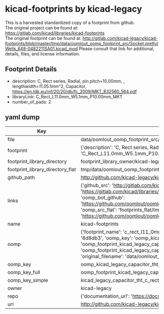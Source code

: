 # kicad-footprints by kicad-legacy  
This is a harvested standardized copy of a footprint from github.  
The original project can be found at:  
https://gitlab.com/kicad/libraries/kicad-footprints  
The original footprint can be found at:
http://gitlab.com/kicad-legacy/kicad-footprints/blob/master/tmp/data/oomlout_oomp_footprint_src/Socket.pretty/Wells_648-0482211SA01.kicad_mod
Please consult that link for additional, details, files, and license information.  
## Footprint Details
* description: C, Rect series, Radial, pin pitch=10.00mm, , length*width=11.0*5.1mm^2, Capacitor, https://en.tdk.eu/inf/20/20/db/fc_2009/MKT_B32560_564.pdf  
* libraryLink: C_Rect_L11.0mm_W5.1mm_P10.00mm_MKT  
* number_of_pads: 2  
## yaml dump  
| Key | Value |  
| --- | --- |  
| file | data/oomlout_oomp_footprint_src/kicad-footprints/Capacitor_THT.pretty/C_Rect_L11.0mm_W5.1mm_P10.00mm_MKT.kicad_mod |  
| footprint | {'description': 'C, Rect series, Radial, pin pitch=10.00mm, , length*width=11.0*5.1mm^2, Capacitor, https://en.tdk.eu/inf/20/20/db/fc_2009/MKT_B32560_564.pdf', 'libraryLink': 'C_Rect_L11.0mm_W5.1mm_P10.00mm_MKT', 'number_of_pads': 2} |  
| footprint_library_directory | footprint_library_owner/kicad-legacy_kicad-footprints |  
| footprint_library_directory_flat | tmp/data/oomlout_oomp_footprint_src/footprints_flat/kicad_legacy_capacitor_tht_c_rect_l11_0mm_w5_1mm_p10_00mm_mkt/working |  
| github_path | http://github.com/kicad-legacy/kicad-footprints/blob/master/tmp/data/oomlout_oomp_footprint_src/Capacitor_THT.pretty/C_Rect_L11.0mm_W5.1mm_P10.00mm_MKT.kicad_mod |  
| links | {'github_src': 'http://gitlab.com/kicad-legacy/kicad-footprints/blob/master/tmp/data/oomlout_oomp_footprint_src/Socket.pretty/Wells_648-0482211SA01.kicad_mod', 'github_src_repo': 'https://gitlab.com/kicad/libraries/kicad-footprints', 'oomp_bot': 'tmp/data/oomlout_oomp_footprint_src/footprints/kicad_legacy_capacitor_tht_c_rect_l11_0mm_w5_1mm_p10_00mm_mkt/working', 'oomp_bot_github': 'https://github.com/oomlout/oomlout_oomp_footprint_bot/tree/main/tmp/data/oomlout_oomp_footprint_src/footprints/kicad_legacy_capacitor_tht_c_rect_l11_0mm_w5_1mm_p10_00mm_mkt/working', 'oomp_src_flat': 'footprints_flat/tmp/data/oomlout_oomp_footprint_src/footprints_flat/kicad_legacy_capacitor_tht_c_rect_l11_0mm_w5_1mm_p10_00mm_mkt/working', 'oomp_src_flat_github': 'https://github.com/oomlout/oomlout_oomp_footprint_src/tree/main/tmp/data/oomlout_oomp_footprint_src/footprints_flat/kicad_legacy_capacitor_tht_c_rect_l11_0mm_w5_1mm_p10_00mm_mkt/working'} |  
| name | kicad-footprints |  
| oomp | {'footprint_name': 'c_rect_l11_0mm_w5_1mm_p10_00mm_mkt', 'library_name': 'capacitor_tht', 'md5': '8d8db35725bd1a1a7e693f48a096f792', 'md5_10': '8d8db35725', 'md5_5': '8d8db', 'md5_6': '8d8db3', 'oomp_key': 'oomp_kicad_legacy_capacitor_tht_c_rect_l11_0mm_w5_1mm_p10_00mm_mkt', 'oomp_key_extra': 'oomp_footprint_kicad_legacy_capacitor_tht_c_rect_l11_0mm_w5_1mm_p10_00mm_mkt', 'oomp_key_full': 'oomp_footprint_kicad_legacy_capacitor_tht_c_rect_l11_0mm_w5_1mm_p10_00mm_mkt_8d8db3', 'oomp_key_simple': 'kicad_legacy_capacitor_tht_c_rect_l11_0mm_w5_1mm_p10_00mm_mkt', 'original_filename': 'data/oomlout_oomp_footprint_src/kicad-footprints/Capacitor_THT.pretty/C_Rect_L11.0mm_W5.1mm_P10.00mm_MKT.kicad_mod', 'owner_name': 'kicad_legacy'} |  
| oomp_key | oomp_kicad_legacy_capacitor_tht_c_rect_l11_0mm_w5_1mm_p10_00mm_mkt |  
| oomp_key_full | oomp_footprint_kicad_legacy_capacitor_tht_c_rect_l11_0mm_w5_1mm_p10_00mm_mkt |  
| oomp_key_simple | kicad_legacy_capacitor_tht_c_rect_l11_0mm_w5_1mm_p10_00mm_mkt |  
| owner | kicad-legacy |  
| repo | {'documentation_url': 'https://docs.github.com/rest/repos/repos#get-a-repository', 'message': 'Not Found'} |  
| url | http://github.com/kicad-legacy/kicad-footprints |  

